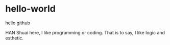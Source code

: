# hello-world

hello github

HAN Shuai here, I like programming or coding. That is to say, I like logic and esthetic.
